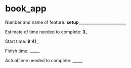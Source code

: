 # book_app
Number and name of feature: ____setup____________________________

Estimate of time needed to complete: __3___

Start time: __9:41___

Finish time: _____

Actual time needed to complete: _____